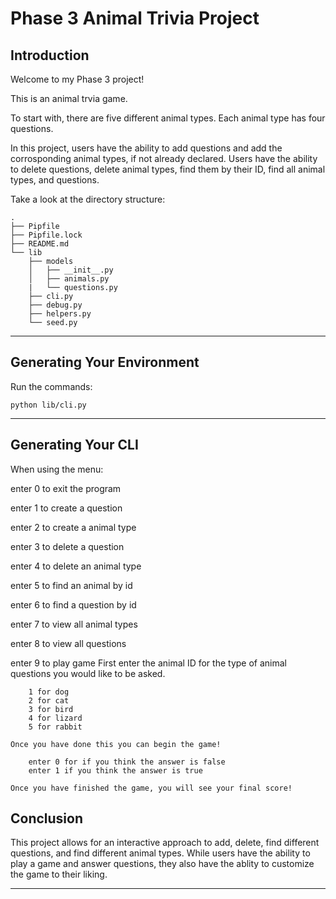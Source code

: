 # Phase 3 Animal Trivia Project

## Introduction

Welcome to my Phase 3 project!

This is an animal trvia game.

To start with, there are five different animal types. Each animal type has four questions. 

In this project, users have the ability to add questions and add the corrosponding animal types, if not already declared.
Users have the ability to delete questions, delete animal types, find them by their ID, find all animal types, and questions.

Take a look at the directory structure:

```console
.
├── Pipfile
├── Pipfile.lock
├── README.md
└── lib
    ├── models
    │   ├── __init__.py
    │   ├── animals.py
    |   └── questions.py
    ├── cli.py
    ├── debug.py
    ├── helpers.py
    └── seed.py
```

---

## Generating Your Environment

 Run the commands:

```console
python lib/cli.py
```
---

## Generating Your CLI

When using the menu:

enter 0 to exit the program

enter 1 to create a question

enter 2 to create a animal type

enter 3 to delete a question

enter 4 to delete an animal type
    
enter 5 to find an animal by id

enter 6 to find a question by id

enter 7 to view all animal types

enter 8 to view all questions

enter 9 to play game
    First enter the animal ID for the type of animal questions you would like to be asked.

        1 for dog
        2 for cat
        3 for bird
        4 for lizard
        5 for rabbit
    
    Once you have done this you can begin the game!

        enter 0 for if you think the answer is false
        enter 1 if you think the answer is true

    Once you have finished the game, you will see your final score!

## Conclusion

This project allows for an interactive approach to add, delete, find different questions, and find different animal types. 
While users have the ability to play a game and answer questions, they also have the ablity to customize the game to their liking. 

---


